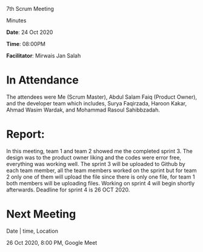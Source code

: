 7th Scrum Meeting 

Minutes

**Date**: 24 Oct 2020

**Time**: 08:00PM

**Facilitator**: Mirwais Jan Salah

# In Attendance

The attendees were Me (Scrum Master), Abdul Salam Faiq (Product Owner), and the developer team which includes, Surya Faqirzada, Haroon Kakar, Ahmad Wasim Wardak, and Mohammad Rasoul Sahibbzadah.

 

# Report:

In this meeting, team 1 and team 2 showed me the completed sprint 3. The design was to the product owner liking and the codes were error free, everything was working well. The sprint 3 will be uploaded to Github by each team member, all the team members worked on the sprint but for team 2 only one of them will upload the file since there is only one file, for team 1 both members will be uploading files. Working on sprint 4 will begin shortly afterwards. Deadline for sprint 4 is 26 OCT 2020.

 

 

# Next Meeting

Date | time, Location

26 Oct 2020, 8:00 PM, Google Meet

